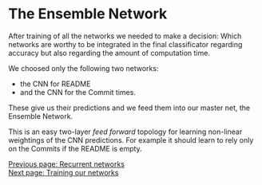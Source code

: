 The Ensemble Network
====================

After training of all the networks we needed to make a decision:
Which networks are worthy to be integrated in the final classificator
regarding accuracy but also regarding the amount of computation time.

We choosed only the following two networks:
* the CNN for README
* and the CNN for the Commit times.

These give us their predictions and we feed them into our master net,
the Ensemble Network.

This is an easy two-layer _feed forward_ topology for learning
non-linear weightings of the CNN predictions. For example it should
learn to rely only on the Commits if the README is empty.

[Previous page: Recurrent networks](/docs/rnn)\
[Next page: Training our networks](/docs/training)
